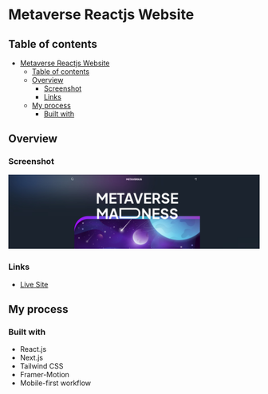 # Metaverse Reactjs Website

## Table of contents

- [Metaverse Reactjs Website](#metaverse-reactjs-website)
  - [Table of contents](#table-of-contents)
  - [Overview](#overview)
    - [Screenshot](#screenshot)
    - [Links](#links)
  - [My process](#my-process)
    - [Built with](#built-with)

## Overview

### Screenshot

![](desktop_screen.jpg)

### Links

- [Live Site](https://metaverse-app-reactjs.vercel.app/)

## My process

### Built with

- React.js
- Next.js
- Tailwind CSS
- Framer-Motion
- Mobile-first workflow
